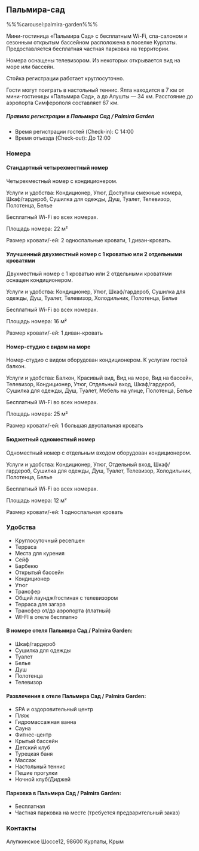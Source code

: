 ## Пальмира-сад

%%%carousel:palmira-garden%%%

Мини-гостиница «Пальмира Сад» с бесплатным Wi-Fi, спа-салоном и сезонным открытым бассейном расположена в поселке Курпаты. Предоставляется бесплатная частная парковка на территории.

Номера оснащены телевизором. Из некоторых открывается вид на море или бассейн.

Стойка регистрации работает круглосуточно.

Гости могут поиграть в настольный теннис. Ялта находится в 7 км от мини-гостиницы «Пальмира Сад», а до Алушты — 34 км. Расстояние до аэропорта Симферополя составляет 67 км.

##### Правила регистрации в Пальмира Сад / Palmira Garden

* Время регистрации гостей (Check-in): C 14:00
* Время отъезда (Check-out): До 12:00

### Номера

#### Стандартный четырехместный номер
Четырехместный номер с кондиционером.

Услуги и удобства: Кондиционер, Утюг, Доступны смежные номера, Шкаф/гардероб, Сушилка для одежды, Душ, Туалет, Телевизор, Полотенца, Белье

Бесплатный Wi-Fi во всех номерах.

Площадь номера: 22 м²

Размер кровати/-ей: 2 односпальные кровати, 1 диван-кровать.

#### Улучшенный двухместный номер с 1 кроватью или 2 отдельными кроватями
Двухместный номер с 1 кроватью или 2 отдельными кроватями оснащен кондиционером.

Услуги и удобства: Кондиционер, Утюг, Шкаф/гардероб, Сушилка для одежды, Душ, Туалет, Телевизор, Холодильник, Полотенца, Белье

Бесплатный Wi-Fi во всех номерах.

Площадь номера: 16 м²

Размер кровати/-ей: 1 диван-кровать

#### Номер-студио с видом на море
Номер-студио с видом оборудован кондиционером. К услугам гостей балкон.

Услуги и удобства: Балкон, Красивый вид, Вид на море, Вид на бассейн, Телевизор, Кондиционер, Утюг, Отдельный вход, Шкаф/гардероб, Сушилка для одежды, Душ, Туалет, Мебель на улице, Полотенца, Белье

Бесплатный Wi-Fi во всех номерах.

Площадь номера: 25 м²

Размер кровати/-ей: 1 большая двуспальная кровать

#### Бюджетный одноместный номер
Одноместный номер с отдельным входом оборудован кондиционером.

Услуги и удобства: Кондиционер, Утюг, Отдельный вход, Шкаф/гардероб, Сушилка для одежды, Душ, Туалет, Телевизор, Холодильник, Полотенца, Белье

Бесплатный Wi-Fi во всех номерах.

Площадь номера: 12 м²

Размер кровати/-ей: 1 односпальная кровать

### Удобства

* Круглосуточный ресепшен
* Терраса
* Места для курения
* Сейф
* Барбекю
* Открытый бассейн
* Кондиционер
* Утюг
* Трансфер
* Общий лаундж/гостиная с телевизором
* Терраса для загара
* Трансфер от/до аэропорта (платный)
* WI-FI в отеле бесплатно

#### В номере отеля Пальмира Сад / Palmira Garden:

* Шкаф/гардероб
* Сушилка для одежды
* Туалет
* Белье
* Душ
* Полотенца
* Телевизор

#### Развлечения в отеле Пальмира Сад / Palmira Garden:

* SPA и оздоровительный центр
* Пляж
* Гидромассажная ванна
* Сауна
* Фитнес-центр
* Крытый бассейн
* Детский клуб
* Турецкая баня
* Массаж
* Настольный теннис
* Пешие прогулки
* Ночной клуб/Диджей

#### Парковка в Пальмира Сад / Palmira Garden:

* Бесплатная
* Частная парковка на месте (требуется предварительный заказ)

### Контакты
Алупкинское Шоссе12, 98600 Курпаты, Крым
